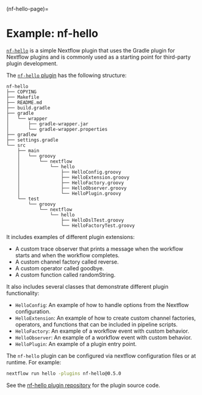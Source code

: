 (nf-hello-page)=

# Example: nf-hello

[`nf-hello`](https://github.com/nextflow-io/nf-hello/tree/gradle-plugin-example) is a simple Nextflow plugin that uses the Gradle plugin for Nextflow plugins and is commonly used as a starting point for third-party plugin development.

The [`nf-hello` plugin](https://github.com/nextflow-io/nf-hello/tree/gradle-plugin-example) has the following structure:

```
nf-hello
├── COPYING
├── Makefile
├── README.md
├── build.gradle
├── gradle
│   └── wrapper
│       ├── gradle-wrapper.jar
│       └── gradle-wrapper.properties
├── gradlew
├── settings.gradle
└── src
    ├── main
    │   └── groovy
    │       └── nextflow
    │           └── hello
    │               ├── HelloConfig.groovy
    │               ├── HelloExtension.groovy
    │               ├── HelloFactory.groovy
    │               ├── HelloObserver.groovy
    │               └── HelloPlugin.groovy
    └── test
        └── groovy
            └── nextflow
                └── hello
                    ├── HelloDslTest.groovy
                    └── HelloFactoryTest.groovy
```

It includes examples of different plugin extensions:

- A custom trace observer that prints a message when the workflow starts and when the workflow completes.
- A custom channel factory called reverse.
- A custom operator called goodbye.
- A custom function called randomString.

It also includes several classes that demonstrate different plugin functionality:

- `HelloConfig`: An example of how to handle options from the Nextflow configuration.
- `HelloExtension`: An example of how to create custom channel factories, operators, and functions that can be included in pipeline scripts.
- `HelloFactory`: An example of a workflow event with custom behavior.
- `HelloObserver`: An example of a workflow event with custom behavior.
- `HelloPlugin`: An example of a plugin entry point.

The `nf-hello` plugin can be configured via nextflow configuration files or at runtime. For example:

```bash
nextflow run hello -plugins nf-hello@0.5.0
```

See the [nf-hello plugin repository](https://github.com/nextflow-io/nf-hello/tree/gradle-plugin-example) for the plugin source code.
